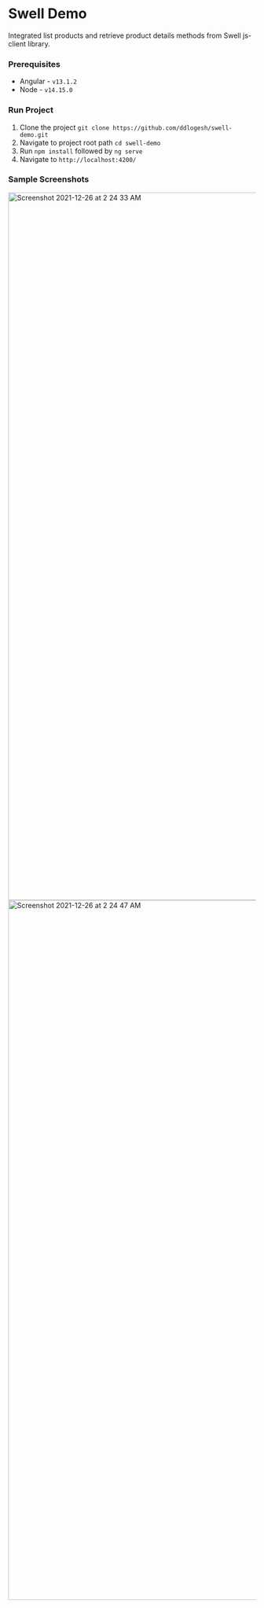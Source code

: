 # Swell Demo

Integrated list products and retrieve product details methods from Swell js-client library.

### Prerequisites

- Angular - `v13.1.2`
- Node - `v14.15.0`

### Run Project

1. Clone the project `git clone https://github.com/ddlogesh/swell-demo.git`
2. Navigate to project root path `cd swell-demo`
3. Run `npm install` followed by `ng serve`
4. Navigate to `http://localhost:4200/`

### Sample Screenshots
<img width="1440" alt="Screenshot 2021-12-26 at 2 24 33 AM" src="https://user-images.githubusercontent.com/35095700/147393930-18fba705-637c-4267-ba92-fea61fcff52d.png">

<img width="1424" alt="Screenshot 2021-12-26 at 2 24 47 AM" src="https://user-images.githubusercontent.com/35095700/147393931-020dd2a6-23ff-4fe6-8efd-f8e2191f2436.png">
